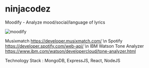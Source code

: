 # ninjacodez

Moodify - Analyze mood/social/language of lyrics 

![moodify](https://media.giphy.com/media/3ohze1S1h44Q9F45HO/giphy.gif)

Musixmatch https://developer.musixmatch.com/ \n
Spotify https://developer.spotify.com/web-api/ \n 
IBM Watson Tone Analyzer https://www.ibm.com/watson/developercloud/tone-analyzer.html


Technology Stack : MongoDB, ExpressJS, React, NodeJS
